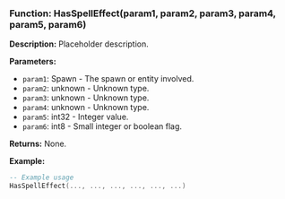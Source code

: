### Function: HasSpellEffect(param1, param2, param3, param4, param5, param6)

**Description:**
Placeholder description.

**Parameters:**
- `param1`: Spawn - The spawn or entity involved.
- `param2`: unknown - Unknown type.
- `param3`: unknown - Unknown type.
- `param4`: unknown - Unknown type.
- `param5`: int32 - Integer value.
- `param6`: int8 - Small integer or boolean flag.

**Returns:** None.

**Example:**

```lua
-- Example usage
HasSpellEffect(..., ..., ..., ..., ..., ...)
```
